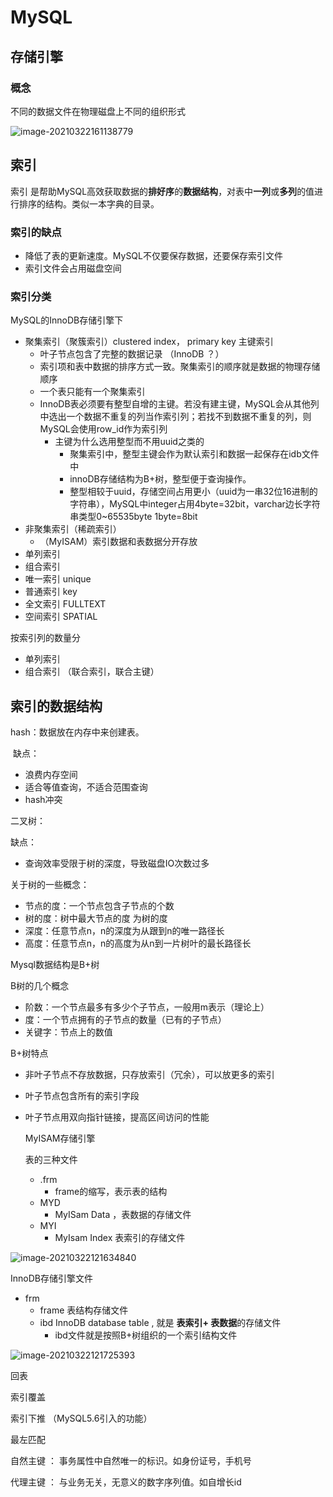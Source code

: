 # MySQL

## 存储引擎

### 概念

不同的数据文件在物理磁盘上不同的组织形式

![image-20210322161138779](C:\Users\alienware\AppData\Roaming\Typora\typora-user-images\image-20210322161138779.png)

## 索引 

索引 是帮助MySQL高效获取数据的**排好序**的**数据结构**，对表中**一列**或**多列**的值进行排序的结构。类似一本字典的目录。

### 索引的缺点

- 降低了表的更新速度。MySQL不仅要保存数据，还要保存索引文件
- 索引文件会占用磁盘空间

### 索引分类

MySQL的InnoDB存储引擎下

- 聚集索引（聚簇索引）clustered index， primary key  主键索引
  - 叶子节点包含了完整的数据记录 （InnoDB ？）
  - 索引项和表中数据的排序方式一致。聚集索引的顺序就是数据的物理存储顺序
  - 一个表只能有一个聚集索引
  - InnoDB表必须要有整型自增的主键。若没有建主键，MySQL会从其他列中选出一个数据不重复的列当作索引列；若找不到数据不重复的列，则MySQL会使用row_id作为索引列
    - 主键为什么选用整型而不用uuid之类的
      - 聚集索引中，整型主键会作为默认索引和数据一起保存在idb文件中
      - innoDB存储结构为B+树，整型便于查询操作。
      - 整型相较于uuid，存储空间占用更小（uuid为一串32位16进制的字符串），MySQL中integer占用4byte=32bit，varchar边长字符串类型0~65535byte  1byte=8bit
- 非聚集索引（稀疏索引）
  - （MyISAM）索引数据和表数据分开存放
- 单列索引
- 组合索引
- 唯一索引 unique
- 普通索引 key
- 全文索引 FULLTEXT
- 空间索引 SPATIAL

按索引列的数量分

- 单列索引
- 组合索引 （联合索引，联合主键）



## 索引的数据结构

hash：数据放在内存中来创建表。

​			缺点：

- 浪费内存空间
- 适合等值查询，不适合范围查询
- hash冲突

二叉树：

缺点：

- 查询效率受限于树的深度，导致磁盘IO次数过多



关于树的一些概念：

- 节点的度：一个节点包含子节点的个数
- 树的度：树中最大节点的度 为树的度
- 深度：任意节点n，n的深度为从跟到n的唯一路径长
- 高度：任意节点n，n的高度为从n到一片树叶的最长路径长

Mysql数据结构是B+树

B树的几个概念

- 阶数：一个节点最多有多少个子节点，一般用m表示（理论上）
- 度：一个节点拥有的子节点的数量（已有的子节点）
- 关键字：节点上的数值

B+树特点

- 非叶子节点不存放数据，只存放索引（冗余），可以放更多的索引

- 叶子节点包含所有的索引字段

- 叶子节点用双向指针链接，提高区间访问的性能

  MyISAM存储引擎

  表的三种文件

  - .frm
    - frame的缩写，表示表的结构
  - MYD
    - MyISam Data  ，表数据的存储文件
  - MYI
    - MyIsam Index  表索引的存储文件

![image-20210322121634840](C:\Users\alienware\AppData\Roaming\Typora\typora-user-images\image-20210322121634840.png)



InnoDB存储引擎文件

- frm
  - frame  表结构存储文件
  - ibd      InnoDB database table , 就是 **表索引+ 表数据**的存储文件
    - ibd文件就是按照B+树组织的一个索引结构文件

![image-20210322121725393](C:\Users\alienware\AppData\Roaming\Typora\typora-user-images\image-20210322121725393.png)











回表

索引覆盖

索引下推 （MySQL5.6引入的功能）

最左匹配



自然主键 ： 事务属性中自然唯一的标识。如身份证号，手机号

代理主键 ： 与业务无关，无意义的数字序列值。如自增长id